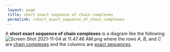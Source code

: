 ```yaml
---
 layout: page
 title: short exact sequence of chain complexes
 permalink: /short_exact_sequence_of_chain_complexes
---
```

A **short exact sequence of chain complexes** is a diagram like the following:
![Screen Shot 2021-11-04 at 11.47.46 AM.png](https://defsmath.github.io/DefsMath/exact_sequence)
where the rows $A$, $B$, and $C$ are [chain complexes](https://defsmath.github.io/DefsMath/chain_complex) and the columns are [exact sequences](https://defsmath.github.io/DefsMath/exact_sequence).

